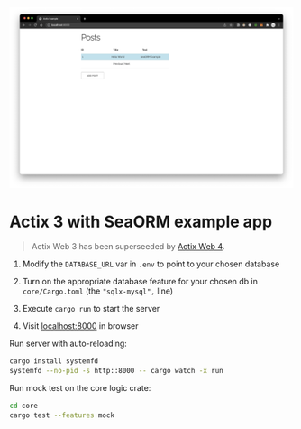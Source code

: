 ![screenshot](Screenshot.png)

# Actix 3 with SeaORM example app

> Actix Web 3 has been superseeded by [Actix Web 4](https://github.com/actix/actix-web).

1. Modify the `DATABASE_URL` var in `.env` to point to your chosen database

1. Turn on the appropriate database feature for your chosen db in `core/Cargo.toml` (the `"sqlx-mysql",` line)

1. Execute `cargo run` to start the server

1. Visit [localhost:8000](http://localhost:8000) in browser

Run server with auto-reloading:

```bash
cargo install systemfd
systemfd --no-pid -s http::8000 -- cargo watch -x run
```

Run mock test on the core logic crate:

```bash
cd core
cargo test --features mock
```
